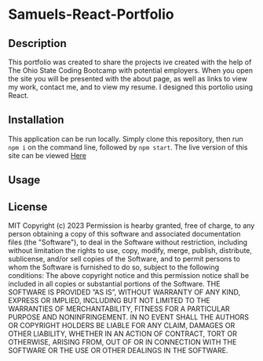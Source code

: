 # Samuels-React-Portfolio

## Description

This portfolio was created to share the projects ive created with the help of The Ohio State Coding Bootcamp with potential employers. When you open the site you will be presented with the about page, as well as links to view my work, contact me, and to view my resume. I designed this portolio using React.  


## Installation

This application can be run locally. Simply clone this repository, then run `npm i` on the command line, followed by `npm start`. The live version of this site can be viewed [Here](https://sco5am.github.io/Samuels-React-Portfolio/)

## Usage



## License

MIT Copyright (c) 2023 Permission is hearby granted, free of charge, to any person obtaining a copy of this software and associated documentation files (the "Software"), to deal in the Software without restriction, including without limitation the rights to use, copy, modify, merge, publish, distribute, sublicense, and/or sell copies of the Software, and to permit persons to whom the Software is furnished to do so, subject to the following conditions: The above copyright notice and this permission notice shall be included in all copies or substantial portions of the Software. THE SOFTWARE IS PROVIDED ”AS IS”, WITHOUT WARRANTY OF ANY KIND, EXPRESS OR IMPLIED, INCLUDING BUT NOT LIMITED TO THE WARRANTIES OF MERCHANTABILITY, FITNESS FOR A PARTICULAR PURPOSE AND NONINFRINGEMENT. IN NO EVENT SHALL THE AUTHORS OR COPYRIGHT HOLDERS BE LIABLE FOR ANY CLAIM, DAMAGES OR OTHER LIABILITY, WHETHER IN AN ACTION OF CONTRACT, TORT OR OTHERWISE, ARISING FROM, OUT OF OR IN CONNECTION WITH THE SOFTWARE OR THE USE OR OTHER DEALINGS IN THE SOFTWARE.
